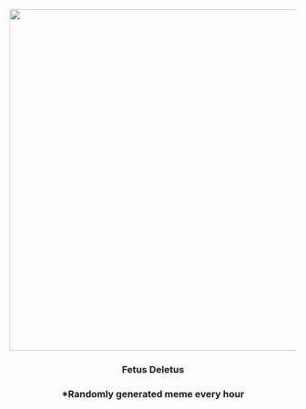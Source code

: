 <p align="center">
        <img src="https://i.redd.it/98xppqpw6px81.jpg" width="600" height="600">
        </p>
        <h3 align="center">Fetus Deletus</h3>
        <h3 align="center">*Randomly generated meme every hour</h3>
    